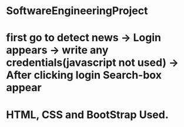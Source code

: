 # SoftwareEngineeringProject
# first go to detect news -> Login appears -> write any credentials(javascript not used) -> After clicking login Search-box appear
# HTML, CSS and BootStrap Used.
